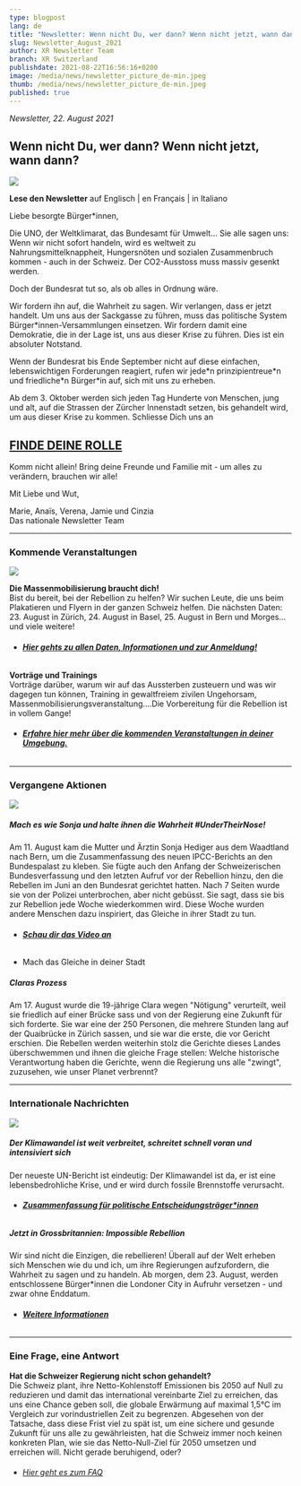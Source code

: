 ```yaml
---
type: blogpost
lang: de
title: "Newsletter: Wenn nicht Du, wer dann? Wenn nicht jetzt, wann dann?"
slug: Newsletter_August_2021
author: XR Newsletter Team
branch: XR Switzerland
publishdate: 2021-08-22T16:56:16+0200
image: /media/news/newsletter_picture_de-min.jpeg
thumb: /media/news/newsletter_picture_de-min.jpeg
published: true
---
```

*Newsletter, 22. August 2021*

## **Wenn nicht Du, wer dann? Wenn nicht jetzt, wann dann?**

![](/media/newsletter_picture_de-min.jpeg)

**Lese den Newsletter** auf Englisch | en Français | in Italiano

Liebe besorgte Bürger*innen,

Die UNO, der Weltklimarat, das Bundesamt für Umwelt... Sie alle sagen uns: Wenn wir nicht sofort handeln, wird es weltweit zu Nahrungsmittelknappheit, Hungersnöten und sozialen Zusammenbruch kommen - auch in der Schweiz. Der CO2-Ausstoss muss massiv gesenkt werden.

Doch der Bundesrat tut so, als ob alles in Ordnung wäre. 

Wir fordern ihn auf, die Wahrheit zu sagen. Wir verlangen, dass er jetzt handelt. Um uns aus der Sackgasse zu führen, muss das politische System Bürger*innen-Versammlungen einsetzen. Wir fordern damit eine Demokratie, die in der Lage ist, uns aus dieser Krise zu führen. Dies ist ein absoluter Notstand.

Wenn der Bundesrat bis Ende September nicht auf diese einfachen, lebenswichtigen Forderungen reagiert, rufen wir jede\*n prinzipientreue\*n und friedliche\*n Bürger\*in auf, sich mit uns zu erheben.

Ab dem 3. Oktober werden sich jeden Tag Hunderte von Menschen, jung und alt, auf die Strassen der Zürcher Innenstadt setzen, bis gehandelt wird, um aus dieser Krise zu kommen. Schliesse Dich uns an

## **[FINDE DEINE ROLLE](https://actionnetwork.org/forms/sign-up-for-the-rebellion-de)**

Komm nicht allein! Bring deine Freunde und Familie mit - um alles zu verändern, brauchen wir alle! 

Mit Liebe und Wut,

Marie, Anaïs, Verena, Jamie und Cinzia\
Das nationale Newsletter Team

- - -

### **Kommende Veranstaltungen**

![](/media/export-2-.png)

**Die Massenmobilisierung braucht dich!** \
Bist du bereit, bei der Rebellion zu helfen? Wir suchen Leute, die uns beim Plakatieren und Flyern in der ganzen Schweiz helfen. Die nächsten Daten: 23. August in Zürich, 24. August in Basel, 25. August in Bern und Morges... und viele weitere! 

* ###### **[Hier gehts zu allen Daten, Informationen und zur Anmeldung!](<* [](https://www.xrebellion.ch/act/events/20210817-tour-de-suisse/)Hier gehts zu allen Daten, Informationen und zur Anmeldung>)**

**Vorträge und Trainings**\
Vorträge darüber, warum wir auf das Aussterben zusteuern und was wir dagegen tun können, Training in gewaltfreiem zivilen Ungehorsam, Massenmobilisierungsveranstaltung....Die Vorbereitung für die Rebellion ist in vollem Gange! 

* ###### **[Erfahre hier mehr über die kommenden Veranstaltungen in deiner Umgebung.](https://www.xrebellion.ch/act/events/)**

- - -

### **Vergangene Aktionen**

![](/media/dscf9623.jpg)

##### **Mach es wie Sonja und halte ihnen die Wahrheit #UnderTheirNose!**

Am 11. August kam die Mutter und Ärztin Sonja Hediger aus dem Waadtland nach Bern, um die Zusammenfassung des neuen IPCC-Berichts an den Bundespalast zu kleben. Sie fügte auch den Anfang der Schweizerischen Bundesverfassung und den letzten Aufruf vor der Rebellion hinzu, den die Rebellen im Juni an den Bundesrat gerichtet hatten. Nach 7 Seiten wurde sie von der Polizei unterbrochen, aber nicht gebüsst. Sie sagt, dass sie bis zur Rebellion jede Woche wiederkommen wird. Diese Woche wurden andere Menschen dazu inspiriert, das Gleiche in ihrer Stadt zu tun. 

* ###### **[Schau dir das Video an](https://www.facebook.com/XRSwitzerland/videos/173493621516933)**
* Mach das Gleiche in deiner Stadt

##### **Claras Prozess**

Am 17. August wurde die 19-jährige Clara wegen "Nötigung" verurteilt, weil sie friedlich auf einer Brücke sass und von der Regierung eine Zukunft für sich forderte. Sie war eine der 250 Personen, die mehrere Stunden lang auf der Quaibrücke in Zürich sassen, und sie war die erste, die vor Gericht erschien. Die Rebellen werden weiterhin stolz die Gerichte dieses Landes überschwemmen und ihnen die gleiche Frage stellen: Welche historische Verantwortung haben die Gerichte, wenn die Regierung uns alle "zwingt", zuzusehen, wie unser Planet verbrennt?

- - -

### **Internationale Nachrichten**

![](/media/the-truth-video-overlay-2000x1025-c-center.jpeg)

##### **Der Klimawandel ist weit verbreitet, schreitet schnell voran und intensiviert sich**

Der neueste UN-Bericht ist eindeutig: Der Klimawandel ist da, er ist eine lebensbedrohliche Krise, und er wird durch fossile Brennstoffe verursacht.

* ###### **[Zusammenfassung für politische Entscheidungsträger*innen](<* https://www.ipcc.ch/report/ar6/wg1/downloads/report/IPCC_AR6_WGI_SPM.pdf>)**

##### **Jetzt in Grossbritannien: Impossible Rebellion**

Wir sind nicht die Einzigen, die rebellieren! Überall auf der Welt erheben sich Menschen wie du und ich, um ihre Regierungen aufzufordern, die Wahrheit zu sagen und zu handeln. Ab morgen, dem 23. August, werden entschlossene Bürger*innen die Londoner City in Aufruhr versetzen - und zwar ohne Enddatum. 

* ###### **[Weitere Informationen](https://extinctionrebellion.uk/next-uk-rebellion/)**

- - -

### **Eine Frage, eine Antwort**

**Hat die Schweizer Regierung nicht schon gehandelt?**\
Die Schweiz plant, ihre Netto-Kohlenstoff Emissionen bis 2050 auf Null zu reduzieren und damit das international vereinbarte Ziel zu erreichen, das uns eine Chance geben soll, die globale Erwärmung auf maximal 1,5°C im Vergleich zur vorindustriellen Zeit zu begrenzen. Abgesehen von der Tatsache, dass diese Frist viel zu spät ist, um eine sichere und gesunde Zukunft für uns alle zu gewährleisten, hat die Schweiz immer noch keinen konkreten Plan, wie sie das Netto-Null-Ziel für 2050 umsetzen und erreichen will. Nicht gerade beruhigend, oder?

* ###### [Hier geht es zum FAQ](https://www.xrebellion.ch/about/faq/)